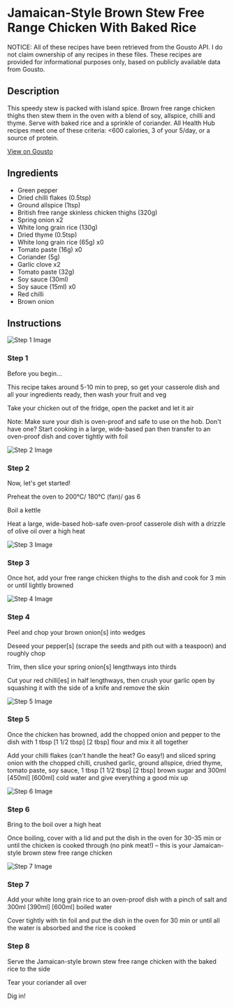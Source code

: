 # Jamaican-Style Brown Stew Free Range Chicken With Baked Rice

NOTICE: All of these recipes have been retrieved from the Gousto API. I do not claim ownership of any recipes in these files. These recipes are provided for informational purposes only, based on publicly available data from Gousto.

## Description

This speedy stew is packed with island spice. Brown free range chicken thighs then stew them in the oven with a blend of soy, allspice, chilli and thyme. Serve with baked rice and a sprinkle of coriander. All Health Hub recipes meet one of these criteria: <600 calories, 3 of your 5/day, or a source of protein.

[View on Gousto](https://www.gousto.co.uk/recipes/cookbook/jamaican-style-brown-stew-free-range-chicken-with-rice)

## Ingredients

- Green pepper
- Dried chilli flakes (0.5tsp)
- Ground allspice (1tsp)
- British free range skinless chicken thighs (320g)
- Spring onion x2
- White long grain rice (130g)
- Dried thyme (0.5tsp)
- White long grain rice (65g) x0
- Tomato paste (16g) x0
- Coriander (5g)
- Garlic clove x2
- Tomato paste (32g)
- Soy sauce (30ml)
- Soy sauce (15ml) x0
- Red chilli
- Brown onion

## Instructions

![Step 1 Image](https://production-media.gousto.co.uk/cms/recipe-step-image/Admin10mm-Step-1-1729083775884-x200.jpg)

### Step 1

Before you begin...

This recipe takes around 5-10 min to prep, so get your casserole dish and all your ingredients ready, then wash your fruit and veg

Take your chicken out of the fridge, open the packet and let it air

Note: Make sure your dish is oven-proof and safe to use on the hob. Don't have one? Start cooking in a large, wide-based pan then transfer to an oven-proof dish and cover tightly with foil

![Step 2 Image](https://production-media.gousto.co.uk/cms/recipe-step-image/Step-2-1699439441545-x200.jpg)

### Step 2

Now, let's get started!

Preheat the oven to 200°C/ 180°C (fan)/ gas 6

Boil a kettle

Heat a large, wide-based hob-safe oven-proof casserole dish with a drizzle of olive oil over a high heat

![Step 3 Image](https://production-media.gousto.co.uk/cms/recipe-step-image/Step-3-1699439446001-x200.jpg)

### Step 3

Once hot, add your free range chicken thighs to the dish and cook for 3 min or until lightly browned

![Step 4 Image](https://production-media.gousto.co.uk/cms/recipe-step-image/Step-4-1699439449848-x200.jpg)

### Step 4

Peel and chop your brown onion[s] into wedges

Deseed your pepper[s]<span class="text-danger"> </span>(scrape the seeds and pith out with a teaspoon) and roughly chop

Trim, then slice your spring onion[s] lengthways into thirds

Cut your red chilli[es] in half lengthways, then crush your garlic open by squashing it with the side of a knife and remove the skin

![Step 5 Image](https://production-media.gousto.co.uk/cms/recipe-step-image/Step-5-1699439453288-x200.jpg)

### Step 5

Once the chicken has browned, add the chopped onion and pepper to the dish with 1 tbsp <span class="text-purple">[1 1/2 tbsp]</span><span class="text-danger"> [2 tbsp]</span> flour and mix it all together

Add your chilli flakes (can't handle the heat? Go easy!) and sliced spring onion with the chopped chilli, crushed garlic, ground allspice, dried thyme, tomato paste, soy sauce, 1 tbsp<span class="text-purple"> [1 1/2 tbsp]</span> <span class="text-danger">[2 tbsp]</span> brown sugar and 300ml <span class="text-purple">[450ml]</span><span class="text-danger"> [600ml] </span>cold water and give everything a good mix up

![Step 6 Image](https://production-media.gousto.co.uk/cms/recipe-step-image/Step-6-1699439456113-x200.jpg)

### Step 6

Bring to the boil over a high heat

Once boiling, cover with a lid and put the dish in the oven for 30-35 min or until the chicken is cooked through (no pink meat!) – this is your Jamaican-style brown stew free range chicken

![Step 7 Image](https://production-media.gousto.co.uk/cms/recipe-step-image/Step-7-1699439459694-x200.jpg)

### Step 7

Add your white long grain rice to an oven-proof dish with a pinch of salt and 300ml<span class="text-purple"> [390ml]<span class="text-danger"> </span>[600ml]</span> boiled water

Cover tightly with tin foil and put the dish in the oven for 30 min or until all the water is absorbed and the rice is cooked

### Step 8

Serve the Jamaican-style brown stew free range chicken with the baked rice to the side

Tear your coriander all over

Dig in!


